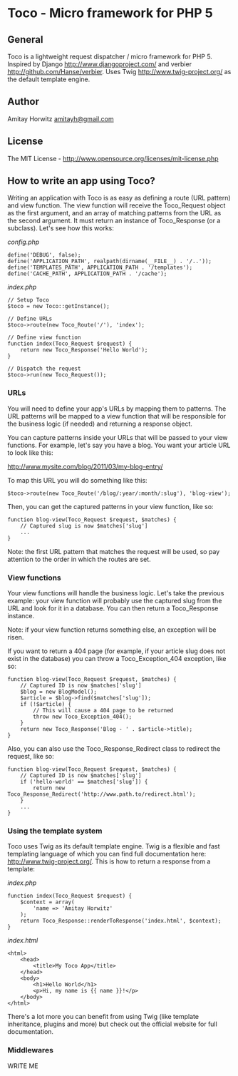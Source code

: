 # Toco - Micro framework for PHP 5 #

## General ##

Toco is a lightweight request dispatcher / micro framework for PHP 5. Inspired by Django
<http://www.djangoproject.com/> and verbier <http://github.com/Hanse/verbier>.
Uses Twig <http://www.twig-project.org/> as the default template engine.

## Author ##

Amitay Horwitz <amitayh@gmail.com>

## License ##

The MIT License - <http://www.opensource.org/licenses/mit-license.php>

## How to write an app using Toco? ##

Writing an application with Toco is as easy as defining a route (URL pattern) and view function.
The view function will receive the Toco_Request object as the first argument, and an array of matching
patterns from the URL as the second argument. It must return an instance of Toco_Response (or a
subclass). Let's see how this works:

*config.php*

    define('DEBUG', false);
    define('APPLICATION_PATH', realpath(dirname(__FILE__) . '/..'));
    define('TEMPLATES_PATH', APPLICATION_PATH . '/templates');
    define('CACHE_PATH', APPLICATION_PATH . '/cache');

*index.php*

    // Setup Toco
    $toco = new Toco::getInstance();

    // Define URLs
    $toco->route(new Toco_Route('/'), 'index');

    // Define view function
    function index(Toco_Request $request) {
        return new Toco_Response('Hello World');
    }

    // Dispatch the request
    $toco->run(new Toco_Request());

### URLs ###

You will need to define your app's URLs by mapping them to patterns.
The URL patterns will be mapped to a view function that will be responsible for the business logic
(if needed) and returning a response object.

You can capture patterns inside your URLs that will be passed to your view functions.
For example, let's say you have a blog. You want your article URL to look like this:

http://www.mysite.com/blog/2011/03/my-blog-entry/

To map this URL you will do something like this:

    $toco->route(new Toco_Route('/blog/:year/:month/:slug'), 'blog-view');

Then, you can get the captured patterns in your view function, like so:

    function blog-view(Toco_Request $request, $matches) {
        // Captured slug is now $matches['slug']
        ...
    }

Note: the first URL pattern that matches the request will be used, so pay attention to the order in
which the routes are set.

### View functions ###

Your view functions will handle the business logic. Let's take the previous example: your view function
will probably use the captured slug from the URL and look for it in a database. You can then return
a Toco_Response instance.

Note: if your view function returns something else, an exception will be risen.

If you want to return a 404 page (for example, if your article slug does not exist in the database) you
can throw a Toco_Exception_404 exception, like so:

    function blog-view(Toco_Request $request, $matches) {
        // Captured ID is now $matches['slug']
        $blog = new BlogModel();
        $article = $blog->find($matches['slug']);
        if (!$article) {
            // This will cause a 404 page to be returned
            throw new Toco_Exception_404();
        }
        return new Toco_Response('Blog - ' . $article->title);
    }

Also, you can also use the Toco_Response_Redirect class to redirect the request, like so:

    function blog-view(Toco_Request $request, $matches) {
        // Captured ID is now $matches['slug']
        if ('hello-world' == $matches['slug']) {
            return new Toco_Response_Redirect('http://www.path.to/redirect.html');
        }
        ...
    }

### Using the template system ###

Toco uses Twig as its default template engine. Twig is a flexible and fast templating language of which
you can find full documentation here: <http://www.twig-project.org/>.
This is how to return a response from a template:

*index.php*

    function index(Toco_Request $request) {
        $context = array(
            'name => 'Amitay Horwitz'
        );
        return Toco_Response::renderToResponse('index.html', $context);
    }

*index.html*

    <html>
        <head>
            <title>My Toco App</title>
        </head>
        <body>
            <h1>Hello World</h1>
            <p>Hi, my name is {{ name }}!</p>
        </body>
    </html>

There's a lot more you can benefit from using Twig (like template inheritance, plugins and more) but
check out the official website for full documentation.

### Middlewares ###

WRITE ME